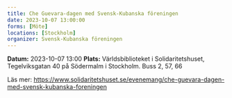```yaml
---
title: Che Guevara-dagen med Svensk-Kubanska föreningen
date: 2023-10-07 13:00:00
forms: [Möte]
locations: [Stockholm]
organizer: Svensk-Kubanska föreningen
---
```

**Datum:** 2023-10-07 13:00
**Plats:** Världsbiblioteket i Solidaritetshuset, Tegelviksgatan 40 på Södermalm i Stockholm. Buss 2, 57, 66

Läs mer: https://www.solidaritetshuset.se/evenemang/che-guevara-dagen-med-svensk-kubanska-foreningen